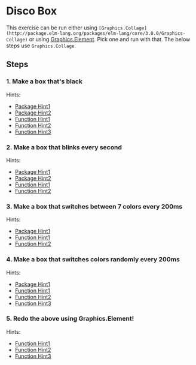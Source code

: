 # Disco Box

This exercise can be run either using `[Graphics.Collage](http://package.elm-lang.org/packages/elm-lang/core/3.0.0/Graphics-Collage)` or using [Graphics.Element](http://package.elm-lang.org/packages/elm-lang/core/3.0.0/Graphics-Element). Pick one and run with that. The below steps use `Graphics.Collage`.

## Steps

### 1. Make a box that's black

Hints:

* [Package Hint1](http://package.elm-lang.org/packages/elm-lang/core/3.0.0/Color)
* [Package Hint2](http://package.elm-lang.org/packages/elm-lang/core/3.0.0/Graphics-Collage)
* [Function Hint1](http://package.elm-lang.org/packages/elm-lang/core/3.0.0/Graphics-Collage#square)
* [Function Hint2](http://package.elm-lang.org/packages/elm-lang/core/3.0.0/Graphics-Collage#collage)
* [Function Hint3](http://package.elm-lang.org/packages/elm-lang/core/3.0.0/Graphics-Collage#filled)

### 2. Make a box that blinks every second

Hints:

* [Package Hint1](http://package.elm-lang.org/packages/elm-lang/core/3.0.0/Time)
* [Package Hint2](http://package.elm-lang.org/packages/elm-lang/core/3.0.0/Signal)
* [Function Hint1](http://package.elm-lang.org/packages/elm-lang/core/3.0.0/Time#every)
* [Function Hint2](http://package.elm-lang.org/packages/elm-lang/core/3.0.0/Signal#map)

### 3. Make a box that switches between 7 colors every 200ms

Hints:

* [Package Hint1](http://package.elm-lang.org/packages/elm-lang/core/3.0.0/Array)
* [Function Hint1](http://package.elm-lang.org/packages/elm-lang/core/3.0.0/Array#fromList)
* [Function Hint2](http://package.elm-lang.org/packages/elm-lang/core/3.0.0/Array#get)

### 4. Make a box that switches colors randomly every 200ms

Hints:

* [Package Hint1](http://package.elm-lang.org/packages/elm-lang/core/3.0.0/Random)
* [Function Hint1](http://package.elm-lang.org/packages/elm-lang/core/3.0.0/Random#generate)
* [Function Hint2](http://package.elm-lang.org/packages/elm-lang/core/3.0.0/Random#initialSeed)
* [Function Hint3](http://package.elm-lang.org/packages/elm-lang/core/3.0.0/Random#int)


### 5. Redo the above using Graphics.Element!

Hints:

* [Function Hint1](http://package.elm-lang.org/packages/elm-lang/core/3.0.0/Graphics-Element#container)
* [Function Hint2](http://package.elm-lang.org/packages/elm-lang/core/3.0.0/Graphics-Element#color)
* [Function Hint3](http://package.elm-lang.org/packages/elm-lang/core/3.0.0/Graphics-Element#size)
